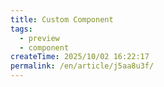 ```yaml
---
title: Custom Component
tags:
  - preview
  - component
createTime: 2025/10/02 16:22:17
permalink: /en/article/j5aa8u3f/
---
```


<CustomComponent />
